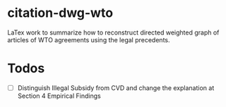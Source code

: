 # citation-dwg-wto
LaTex work to summarize how to reconstruct directed weighted graph of articles of WTO agreements using the legal precedents.

# Todos
- [ ] Distinguish Illegal Subsidy from CVD and change the explanation at Section 4 Empirical Findings
